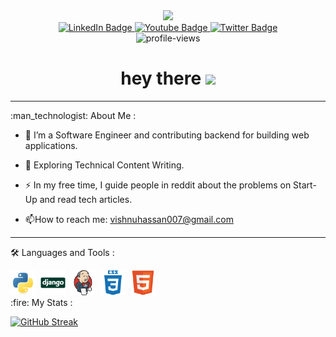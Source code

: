 <div id="header" align="center">
  <img src="https://media.giphy.com/media/RbDKaczqWovIugyJmW/giphy.gif" width="100"/>
</div>
<div id="badges" align="center">
  <a href="https://www.linkedin.com/in/vishnu-hassan-6a17b71b7">
    <img src="https://img.shields.io/badge/LinkedIn-blue?style=for-the-badge&logo=linkedin&logoColor=white&style=plastic" alt="LinkedIn Badge"/>
  </a>
  <a href="your-youtube-URL">
    <img src="https://img.shields.io/badge/YouTube-red?style=for-the-badge&logo=youtube&logoColor=white&style=plastic" alt="Youtube Badge"/>
  </a>
  <a href="https://twitter.com/vishnuhassanR">
    <img src="https://img.shields.io/badge/Twitter-blue?style=for-the-badge&logo=twitter&logoColor=white&style=plastic" alt="Twitter Badge"/>
  </a><br>
  <img src="https://komarev.com/ghpvc/?username=vishnuhassan&style=plastic&color=green" alt="profile-views">
</div>
  <h1 align="center">
  hey there
  <img src="https://media.giphy.com/media/hvRJCLFzcasrR4ia7z/giphy.gif" width="20px"/>
  </h1>
<hr>
 :man_technologist: About Me :

- :telescope: I’m a Software Engineer and contributing backend for building web applications.

- :seedling: Exploring Technical Content Writing.

- :zap: In my free time, I guide people in reddit about the problems on Start-Up and read tech articles.

- :mailbox:How to reach me: vishnuhassan007@gmail.com
---
:hammer_and_wrench: Languages and Tools :
<div>
  <img src="https://raw.githubusercontent.com/devicons/devicon/2ae2a900d2f041da66e950e4d48052658d850630/icons/python/python-original.svg" title="Python" alt="Python" width="40" height="40"/>&nbsp;
  <img src="https://raw.githubusercontent.com/devicons/devicon/2ae2a900d2f041da66e950e4d48052658d850630/icons/django/django-original.svg" title="Django" alt="Django" width="40" height="40"/>&nbsp;
  <img src="https://github.com/devicons/devicon/blob/master/icons/jenkins/jenkins-original.svg" title="Jenkins" alt="Jenkins" width="40" height="40"/>&nbsp;
  <img src="https://github.com/devicons/devicon/blob/master/icons/css3/css3-plain-wordmark.svg"  title="CSS3" alt="CSS" width="40" height="40"/>&nbsp;
  <img src="https://github.com/devicons/devicon/blob/master/icons/html5/html5-original.svg" title="HTML5" alt="HTML" width="40" height="40"/>&nbsp;
   
</div>
:fire: My Stats :


[![GitHub Streak](https://github-readme-streak-stats.herokuapp.com?user=vishnuhassan&theme=darcula&hide_border=true&date_format=M%20j%5B%2C%20Y%5D)](https://git.io/streak-stats)


<!---
vishnuhassan/vishnuhassan is a ✨ special ✨ repository because its `README.md` (this file) appears on your GitHub profile.
You can click the Preview link to take a look at your changes.
--->
